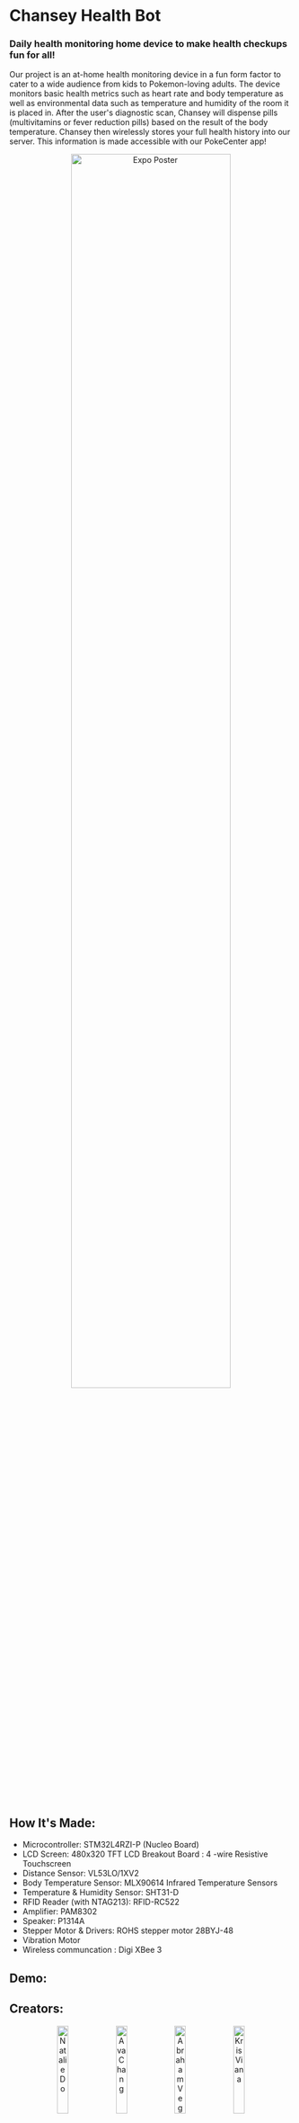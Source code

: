 # Chansey Health Bot
### Daily health monitoring home device to make health checkups fun for all!

Our project is an at-home health monitoring device in a fun form factor to cater to a wide audience from kids to Pokemon-loving adults. The device monitors basic health metrics such as heart rate and body temperature as well as environmental data such as temperature and humidity of the room it is placed in. After the user's diagnostic scan, Chansey will dispense pills (multivitamins or fever reduction pills) based on the result of the body temperature. Chansey then wirelessly stores your full health history into our server. This information is made accessible with our PokeCenter app!
<p align="center">
  <img src="https://github.com/user-attachments/assets/e186d882-ac28-400c-911e-c493140237ad" alt="Expo Poster" width=75%>
</p>

## How It's Made:
- Microcontroller: STM32L4RZI-P (Nucleo Board)
- LCD Screen: 480x320 TFT LCD Breakout Board : 4 -wire Resistive Touchscreen
- Distance Sensor: VL53LO/1XV2
- Body Temperature Sensor: MLX90614 Infrared Temperature Sensors 
- Temperature & Humidity Sensor: SHT31-D
- RFID Reader (with NTAG213): RFID-RC522
- Amplifier: PAM8302
- Speaker: P1314A
- Stepper Motor & Drivers: ROHS stepper motor 28BYJ-48
- Vibration Motor
- Wireless communcation : Digi XBee 3

## Demo:

## Creators:
<p align="center">
  <img src="https://github.com/user-attachments/assets/cb69dc84-8b30-41d6-a491-d0635e904a63" alt="Natalie Do" width=20% height=20%>
  <img src="https://github.com/user-attachments/assets/48ffa2cd-6232-49dc-ab59-d49bf1657685" alt="Ava Chang" width=20% height=20%>
  <img src="https://github.com/user-attachments/assets/fd8ae601-eaab-481a-82d9-3279626b37d9" alt="Abraham Vega" width=20% height=20%>
  <img src="https://github.com/user-attachments/assets/52934278-8449-435a-93e7-6df8fb7c5e14" alt="Kris Viana" width=20% height=20%>
  <br>
  Natalie Do,  Ava Chang,  Abraham Vega,  Kris Viana
  </p>

### Special thanks to the EECS373 Staff for all the help and support
Junyi Zhu,  Matt Smith,  James Carl,  Anna Huang,  Joseph Maffetone,  Alec Zettel,  and John McCloskey
